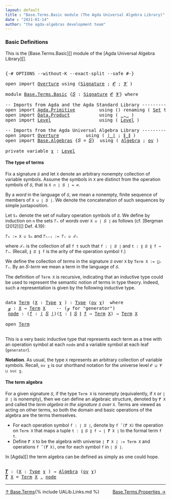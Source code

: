 ```yaml
---
layout: default
title : "Base.Terms.Basic module (The Agda Universal Algebra Library)"
date : "2021-01-14"
author: "the agda-algebras development team"
---
```


### <a id="basic-definitions">Basic Definitions</a>

This is the [Base.Terms.Basic][] module of the [Agda Universal Algebra Library][].

<pre class="Agda">

<a id="313" class="Symbol">{-#</a> <a id="317" class="Keyword">OPTIONS</a> <a id="325" class="Pragma">--without-K</a> <a id="337" class="Pragma">--exact-split</a> <a id="351" class="Pragma">--safe</a> <a id="358" class="Symbol">#-}</a>

<a id="363" class="Keyword">open</a> <a id="368" class="Keyword">import</a> <a id="375" href="Overture.html" class="Module">Overture</a> <a id="384" class="Keyword">using</a> <a id="390" class="Symbol">(</a><a id="391" href="Overture.Signatures.html#3264" class="Function">Signature</a> <a id="401" class="Symbol">;</a> <a id="403" href="Overture.Signatures.html#648" class="Generalizable">𝓞</a> <a id="405" class="Symbol">;</a> <a id="407" href="Overture.Signatures.html#650" class="Generalizable">𝓥</a> <a id="409" class="Symbol">)</a>

<a id="412" class="Keyword">module</a> <a id="419" href="Base.Terms.Basic.html" class="Module">Base.Terms.Basic</a> <a id="436" class="Symbol">{</a><a id="437" href="Base.Terms.Basic.html#437" class="Bound">𝑆</a> <a id="439" class="Symbol">:</a> <a id="441" href="Overture.Signatures.html#3264" class="Function">Signature</a> <a id="451" href="Overture.Signatures.html#648" class="Generalizable">𝓞</a> <a id="453" href="Overture.Signatures.html#650" class="Generalizable">𝓥</a><a id="454" class="Symbol">}</a> <a id="456" class="Keyword">where</a>

<a id="463" class="Comment">-- Imports from Agda and the Agda Standard Library ----------------</a>
<a id="531" class="Keyword">open</a> <a id="536" class="Keyword">import</a> <a id="543" href="Agda.Primitive.html" class="Module">Agda.Primitive</a>         <a id="566" class="Keyword">using</a> <a id="572" class="Symbol">()</a> <a id="575" class="Keyword">renaming</a> <a id="584" class="Symbol">(</a> <a id="586" href="Agda.Primitive.html#326" class="Primitive">Set</a> <a id="590" class="Symbol">to</a> <a id="593" class="Primitive">Type</a> <a id="598" class="Symbol">)</a>
<a id="600" class="Keyword">open</a> <a id="605" class="Keyword">import</a> <a id="612" href="Data.Product.html" class="Module">Data.Product</a>           <a id="635" class="Keyword">using</a> <a id="641" class="Symbol">(</a> <a id="643" href="Agda.Builtin.Sigma.html#236" class="InductiveConstructor Operator">_,_</a> <a id="647" class="Symbol">)</a>
<a id="649" class="Keyword">open</a> <a id="654" class="Keyword">import</a> <a id="661" href="Level.html" class="Module">Level</a>                  <a id="684" class="Keyword">using</a> <a id="690" class="Symbol">(</a> <a id="692" href="Agda.Primitive.html#597" class="Postulate">Level</a> <a id="698" class="Symbol">)</a>

<a id="701" class="Comment">-- Imports from the Agda Universal Algebra Library ----------------</a>
<a id="769" class="Keyword">open</a> <a id="774" class="Keyword">import</a> <a id="781" href="Overture.html" class="Module">Overture</a>          <a id="799" class="Keyword">using</a> <a id="805" class="Symbol">(</a> <a id="807" href="Overture.Basic.html#4326" class="Function Operator">∣_∣</a> <a id="811" class="Symbol">;</a> <a id="813" href="Overture.Basic.html#4364" class="Function Operator">∥_∥</a> <a id="817" class="Symbol">)</a>
<a id="819" class="Keyword">open</a> <a id="824" class="Keyword">import</a> <a id="831" href="Base.Algebras.html" class="Module">Base.Algebras</a> <a id="845" class="Symbol">{</a><a id="846" class="Argument">𝑆</a> <a id="848" class="Symbol">=</a> <a id="850" href="Base.Terms.Basic.html#437" class="Bound">𝑆</a><a id="851" class="Symbol">}</a>  <a id="854" class="Keyword">using</a> <a id="860" class="Symbol">(</a> <a id="862" href="Base.Algebras.Basic.html#2774" class="Function">Algebra</a> <a id="870" class="Symbol">;</a> <a id="872" href="Base.Algebras.Products.html#3097" class="Function">ov</a> <a id="875" class="Symbol">)</a>

<a id="878" class="Keyword">private</a> <a id="886" class="Keyword">variable</a> <a id="895" href="Base.Terms.Basic.html#895" class="Generalizable">χ</a> <a id="897" class="Symbol">:</a> <a id="899" href="Agda.Primitive.html#597" class="Postulate">Level</a>
</pre>

#### <a id="the-type-of-terms">The type of terms</a>

Fix a signature `𝑆` and let `X` denote an arbitrary nonempty collection of variable
symbols. Assume the symbols in `X` are distinct from the operation symbols of `𝑆`,
that is `X ∩ ∣ 𝑆 ∣ = ∅`.

By a *word* in the language of `𝑆`, we mean a nonempty, finite sequence of members
of `X ∪ ∣ 𝑆 ∣`. We denote the concatenation of such sequences by simple juxtaposition.

Let `S₀` denote the set of nullary operation symbols of `𝑆`. We define by induction
on `n` the sets `𝑇ₙ` of *words* over `X ∪ ∣ 𝑆 ∣` as follows
(cf. [Bergman (2012)][] Def. 4.19):

`𝑇₀ := X ∪ S₀` and `𝑇ₙ₊₁ := 𝑇ₙ ∪ 𝒯ₙ`

where `𝒯ₙ` is the collection of all `f t` such that `f : ∣ 𝑆 ∣` and `t : ∥ 𝑆 ∥ f → 𝑇ₙ`.
(Recall, `∥ 𝑆 ∥ f` is the arity of the operation symbol `f`.)

We define the collection of *terms* in the signature `𝑆` over `X` by `Term X := ⋃ₙ 𝑇ₙ`.
By an 𝑆-*term* we mean a term in the language of `𝑆`.

The definition of `Term X` is recursive, indicating that an inductive type could be used
to represent the semantic notion of terms in type theory. Indeed, such a representation
is given by the following inductive type.

<pre class="Agda">

<a id="2082" class="Keyword">data</a> <a id="Term"></a><a id="2087" href="Base.Terms.Basic.html#2087" class="Datatype">Term</a> <a id="2092" class="Symbol">(</a><a id="2093" href="Base.Terms.Basic.html#2093" class="Bound">X</a> <a id="2095" class="Symbol">:</a> <a id="2097" href="Base.Terms.Basic.html#593" class="Primitive">Type</a> <a id="2102" href="Base.Terms.Basic.html#895" class="Generalizable">χ</a> <a id="2104" class="Symbol">)</a> <a id="2106" class="Symbol">:</a> <a id="2108" href="Base.Terms.Basic.html#593" class="Primitive">Type</a> <a id="2113" class="Symbol">(</a><a id="2114" href="Base.Algebras.Products.html#3097" class="Function">ov</a> <a id="2117" href="Base.Terms.Basic.html#2102" class="Bound">χ</a><a id="2118" class="Symbol">)</a>  <a id="2121" class="Keyword">where</a>
 <a id="Term.ℊ"></a><a id="2128" href="Base.Terms.Basic.html#2128" class="InductiveConstructor">ℊ</a> <a id="2130" class="Symbol">:</a> <a id="2132" href="Base.Terms.Basic.html#2093" class="Bound">X</a> <a id="2134" class="Symbol">→</a> <a id="2136" href="Base.Terms.Basic.html#2087" class="Datatype">Term</a> <a id="2141" href="Base.Terms.Basic.html#2093" class="Bound">X</a>    <a id="2146" class="Comment">-- (ℊ for &quot;generator&quot;)</a>
 <a id="Term.node"></a><a id="2170" href="Base.Terms.Basic.html#2170" class="InductiveConstructor">node</a> <a id="2175" class="Symbol">:</a> <a id="2177" class="Symbol">(</a><a id="2178" href="Base.Terms.Basic.html#2178" class="Bound">f</a> <a id="2180" class="Symbol">:</a> <a id="2182" href="Overture.Basic.html#4326" class="Function Operator">∣</a> <a id="2184" href="Base.Terms.Basic.html#437" class="Bound">𝑆</a> <a id="2186" href="Overture.Basic.html#4326" class="Function Operator">∣</a><a id="2187" class="Symbol">)(</a><a id="2189" href="Base.Terms.Basic.html#2189" class="Bound">t</a> <a id="2191" class="Symbol">:</a> <a id="2193" href="Overture.Basic.html#4364" class="Function Operator">∥</a> <a id="2195" href="Base.Terms.Basic.html#437" class="Bound">𝑆</a> <a id="2197" href="Overture.Basic.html#4364" class="Function Operator">∥</a> <a id="2199" href="Base.Terms.Basic.html#2178" class="Bound">f</a> <a id="2201" class="Symbol">→</a> <a id="2203" href="Base.Terms.Basic.html#2087" class="Datatype">Term</a> <a id="2208" href="Base.Terms.Basic.html#2093" class="Bound">X</a><a id="2209" class="Symbol">)</a> <a id="2211" class="Symbol">→</a> <a id="2213" href="Base.Terms.Basic.html#2087" class="Datatype">Term</a> <a id="2218" href="Base.Terms.Basic.html#2093" class="Bound">X</a>

<a id="2221" class="Keyword">open</a> <a id="2226" href="Base.Terms.Basic.html#2087" class="Module">Term</a>

</pre>

This is a very basic inductive type that represents each term as a tree with an operation symbol at each `node` and a variable symbol at each leaf (`generator`).

**Notation**. As usual, the type `X` represents an arbitrary collection of variable symbols. Recall, `ov χ` is our shorthand notation for the universe level `𝓞 ⊔ 𝓥 ⊔ suc χ`.


#### <a id="the-term-algebra">The term algebra</a>

For a given signature `𝑆`, if the type `Term X` is nonempty (equivalently, if `X` or `∣ 𝑆 ∣` is nonempty), then we can define an algebraic structure, denoted by `𝑻 X` and called the *term algebra in the signature* `𝑆` *over* `X`.  Terms are viewed as acting on other terms, so both the domain and basic operations of the algebra are the terms themselves.


+ For each operation symbol `f : ∣ 𝑆 ∣`, denote by `f ̂ (𝑻 X)` the operation on `Term X` that maps a tuple `t : ∥ 𝑆 ∥ f → ∣ 𝑻 X ∣` to the formal term `f t`.
+ Define `𝑻 X` to be the algebra with universe `∣ 𝑻 X ∣ := Term X` and operations `f ̂ (𝑻 X)`, one for each symbol `f` in `∣ 𝑆 ∣`.

In [Agda][] the term algebra can be defined as simply as one could hope.

<pre class="Agda">

<a id="𝑻"></a><a id="3369" href="Base.Terms.Basic.html#3369" class="Function">𝑻</a> <a id="3371" class="Symbol">:</a> <a id="3373" class="Symbol">(</a><a id="3374" href="Base.Terms.Basic.html#3374" class="Bound">X</a> <a id="3376" class="Symbol">:</a> <a id="3378" href="Base.Terms.Basic.html#593" class="Primitive">Type</a> <a id="3383" href="Base.Terms.Basic.html#895" class="Generalizable">χ</a> <a id="3385" class="Symbol">)</a> <a id="3387" class="Symbol">→</a> <a id="3389" href="Base.Algebras.Basic.html#2774" class="Function">Algebra</a> <a id="3397" class="Symbol">(</a><a id="3398" href="Base.Algebras.Products.html#3097" class="Function">ov</a> <a id="3401" href="Base.Terms.Basic.html#895" class="Generalizable">χ</a><a id="3402" class="Symbol">)</a>
<a id="3404" href="Base.Terms.Basic.html#3369" class="Function">𝑻</a> <a id="3406" href="Base.Terms.Basic.html#3406" class="Bound">X</a> <a id="3408" class="Symbol">=</a> <a id="3410" href="Base.Terms.Basic.html#2087" class="Datatype">Term</a> <a id="3415" href="Base.Terms.Basic.html#3406" class="Bound">X</a> <a id="3417" href="Agda.Builtin.Sigma.html#236" class="InductiveConstructor Operator">,</a> <a id="3419" href="Base.Terms.Basic.html#2170" class="InductiveConstructor">node</a>
</pre>

------------------------------

<span style="float:left;">[↑ Base.Terms](Base.Terms.html)</span>
<span style="float:right;">[Base.Terms.Properties →](Base.Terms.Properties.html)</span>

{% include UALib.Links.md %}
